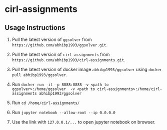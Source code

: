 # cirl-assignments

## Usage Instructions

1. Pull the latest version of `ggsolver` from `https://github.com/abhibp1993/ggsolver.git`. 

2. Pull the latest version of `cirl-assignments` from `https://github.com/abhibp1993/cirl-assignments.git`.

3. Pull the latest version of docker image `abhibp1993/ggsolver` using `docker pull abhibp1993/ggsolver`.

4. Run `docker run -it -p 8888:8888 -v <path to ggsolver>:/home/ggsolver 
   -v <path to cirl-assignments>:/home/cirl-assignments abhibp1993/ggsolver`

5. Run `cd /home/cirl-assignments/`

6. Run `jupyter notebook --allow-root --ip 0.0.0.0`

7. Use the link with `127.0.0.1/...` to open jupyter notebook on browser.




